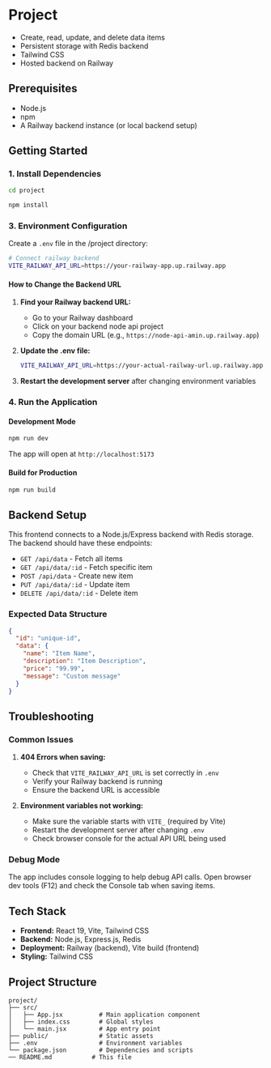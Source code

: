 # Project

- Create, read, update, and delete data items
- Persistent storage with Redis backend
- Tailwind CSS
- Hosted backend on Railway

## Prerequisites

- Node.js
- npm
- A Railway backend instance (or local backend setup)

## Getting Started

### 1. Install Dependencies

```bash
cd project
```

```bash
npm install
```

### 3. Environment Configuration

Create a `.env` file in the /project directory:

```bash
# Connect railway backend
VITE_RAILWAY_API_URL=https://your-railway-app.up.railway.app

```

#### How to Change the Backend URL

1. **Find your Railway backend URL:**
   - Go to your Railway dashboard
   - Click on your backend node api project
   - Copy the domain URL (e.g., `https://node-api-amin.up.railway.app`)

2. **Update the .env file:**
   ```bash
   VITE_RAILWAY_API_URL=https://your-actual-railway-url.up.railway.app
   ```

3. **Restart the development server** after changing environment variables

### 4. Run the Application

#### Development Mode
```bash
npm run dev
```
The app will open at `http://localhost:5173`

#### Build for Production
```bash
npm run build
```

## Backend Setup

This frontend connects to a Node.js/Express backend with Redis storage. The backend should have these endpoints:

- `GET /api/data` - Fetch all items
- `GET /api/data/:id` - Fetch specific item
- `POST /api/data` - Create new item
- `PUT /api/data/:id` - Update item
- `DELETE /api/data/:id` - Delete item

### Expected Data Structure

```json
{
  "id": "unique-id",
  "data": {
    "name": "Item Name",
    "description": "Item Description", 
    "price": "99.99",
    "message": "Custom message"
  }
}
```

## Troubleshooting

### Common Issues

1. **404 Errors when saving:**
   - Check that `VITE_RAILWAY_API_URL` is set correctly in `.env`
   - Verify your Railway backend is running
   - Ensure the backend URL is accessible

2. **Environment variables not working:**
   - Make sure the variable starts with `VITE_` (required by Vite)
   - Restart the development server after changing `.env`
   - Check browser console for the actual API URL being used


### Debug Mode

The app includes console logging to help debug API calls. Open browser dev tools (F12) and check the Console tab when saving items.

## Tech Stack

- **Frontend:** React 19, Vite, Tailwind CSS
- **Backend:** Node.js, Express.js, Redis
- **Deployment:** Railway (backend), Vite build (frontend)
- **Styling:** Tailwind CSS

## Project Structure

```
project/
├── src/
│   ├── App.jsx          # Main application component
│   ├── index.css        # Global styles
│   └── main.jsx         # App entry point
├── public/              # Static assets
├── .env                 # Environment variables
└── package.json         # Dependencies and scripts
── README.md           # This file
```